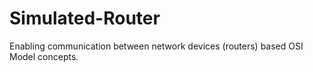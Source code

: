 # Simulated-Router
Enabling communication between network devices (routers) based OSI Model concepts.
